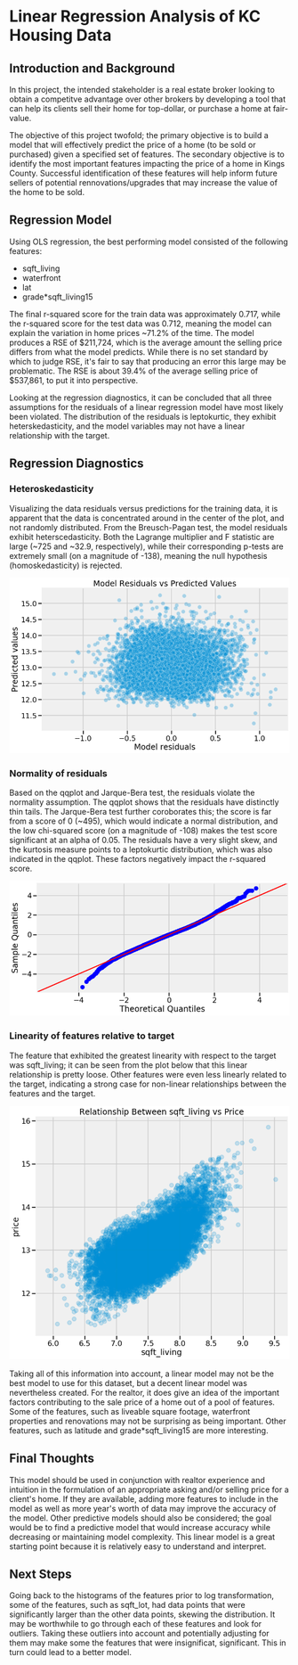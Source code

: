 # Linear Regression Analysis of KC Housing Data

## Introduction and Background
In this project, the intended stakeholder is a real estate broker looking to obtain a competitve advantage over other brokers by developing a tool that can help its clients sell their home for top-dollar, or purchase a home at fair-value. 

The objective of this project twofold; the primary objective is to build a model that will effectively predict the price of a home (to be sold or purchased) given a specified set of features. The secondary objective is to identify the most important features impacting the price of a home in Kings County. Successful identification of these features will help inform future sellers of potential rennovations/upgrades that may increase the value of the home to be sold. 

## Regression Model

Using OLS regression, the best performing model consisted of the following features:

* sqft_living
* waterfront
* lat
* grade*sqft_living15

The final r-squared score for the train data was approximately 0.717, while the r-squared score for the test data was 0.712, meaning the model can explain the variation in home prices ~71.2% of the time. The model produces a RSE of $211,724, which is the average amount the selling price differs from what the model predicts. While there is no set standard by which to judge RSE, it's fair to say that producing an error this large may be problematic. The RSE is about 39.4% of the average selling price of $537,861, to put it into perspective.

Looking at the regression diagnostics, it can be concluded that all three assumptions for the residuals of a linear regression model have most likely been violated. The distribution of the residuals is leptokurtic, they exhibit heterskedasticity, and the model variables may not have a linear relationship with the target.

## Regression Diagnostics

### Heteroskedasticity
Visualizing the data residuals versus predictions for the training data, it is apparent that the data is concentrated around in the center of the plot, and not randomly distributed. From the Breusch-Pagan test, the model residuals exhibit heterscedasticity. Both the Lagrange multiplier and F statistic are large (~725 and ~32.9, respectively), while their corresponding p-tests are extremely small (on a magnitude of -138), meaning the null hypothesis (homoskedasticity) is rejected.

![heteroskedasticity](/Graphs/download-1.png)

### Normality of residuals
Based on the qqplot and Jarque-Bera test, the residuals violate the normality assumption. The qqplot shows that the residuals have distinctly thin tails. The Jarque-Bera test further coroborates this; the score is far from a score of 0 (~495), which would indicate a normal distribution, and the low chi-squared score (on a magnitude of -108) makes the test score significant at an alpha of 0.05. The residuals have a very slight skew, and the kurtosis measure points to a leptokurtic distribution, which was also indicated in the qqplot. These factors negatively impact the r-squared score.

![normality of resids](/Graphs/download.png)

### Linearity of features relative to target
The feature that exhibited the greatest linearity with respect to the target was sqft_living; it can be seen from the plot below that this linear relationship is pretty loose. Other features were even less linearly related to the target, indicating a strong case for non-linear relationships between the features and the target.

![linearity](/Graphs/download-2.png)

Taking all of this information into account, a linear model may not be the best model to use for this dataset, but a decent linear model was nevertheless created. For the realtor, it does give an idea of the important factors contributing to the sale price of a home out of a pool of features. Some of the features, such as liveable square footage, waterfront properties and renovations may not be surprising as being important. Other features, such as latitude and grade*sqft_living15 are more interesting.

## Final Thoughts

This model should be used in conjunction with realtor experience and intuition in the formulation of an appropriate asking and/or selling price for a client's home. If they are available, adding more features to include in the model as well as more year's worth of data may improve the accuracy of the model. Other predictive models should also be considered; the goal would be to find a predictive model that would increase accuracy while decreasing or maintaining model complexity. This linear model is a great starting point because it is relatively easy to understand and interpret.

## Next Steps
Going back to the histograms of the features prior to log transformation, some of the features, such as sqft_lot, had data points that were significantly larger than the other data points, skewing the distribution. It may be worthwhile to go through each of these features and look for outliers. Taking these outliers into account and potentially adjusting for them may make some the features that were insignificat, significant. This in turn could lead to a better model.
